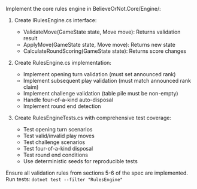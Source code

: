 Implement the core rules engine in BelieveOrNot.Core/Engine/:

1. Create IRulesEngine.cs interface:
   - ValidateMove(GameState state, Move move): Returns validation result
   - ApplyMove(GameState state, Move move): Returns new state
   - CalculateRoundScoring(GameState state): Returns score changes

2. Create RulesEngine.cs implementation:
   - Implement opening turn validation (must set announced rank)
   - Implement subsequent play validation (must match announced rank claim)
   - Implement challenge validation (table pile must be non-empty)
   - Handle four-of-a-kind auto-disposal
   - Implement round end detection

3. Create RulesEngineTests.cs with comprehensive test coverage:
   - Test opening turn scenarios
   - Test valid/invalid play moves
   - Test challenge scenarios
   - Test four-of-a-kind disposal
   - Test round end conditions
   - Use deterministic seeds for reproducible tests

Ensure all validation rules from sections 5-6 of the spec are implemented.
Run tests: `dotnet test --filter "RulesEngine"`
